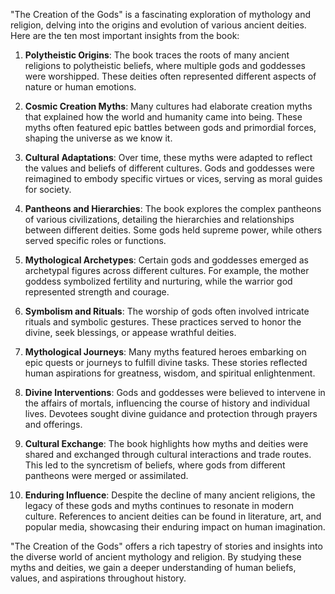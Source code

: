 "The Creation of the Gods" is a fascinating exploration of mythology and religion, delving into the origins and evolution of various ancient deities. Here are the ten most important insights from the book:

1. **Polytheistic Origins**: The book traces the roots of many ancient religions to polytheistic beliefs, where multiple gods and goddesses were worshipped. These deities often represented different aspects of nature or human emotions.

2. **Cosmic Creation Myths**: Many cultures had elaborate creation myths that explained how the world and humanity came into being. These myths often featured epic battles between gods and primordial forces, shaping the universe as we know it.

3. **Cultural Adaptations**: Over time, these myths were adapted to reflect the values and beliefs of different cultures. Gods and goddesses were reimagined to embody specific virtues or vices, serving as moral guides for society.

4. **Pantheons and Hierarchies**: The book explores the complex pantheons of various civilizations, detailing the hierarchies and relationships between different deities. Some gods held supreme power, while others served specific roles or functions.

5. **Mythological Archetypes**: Certain gods and goddesses emerged as archetypal figures across different cultures. For example, the mother goddess symbolized fertility and nurturing, while the warrior god represented strength and courage.

6. **Symbolism and Rituals**: The worship of gods often involved intricate rituals and symbolic gestures. These practices served to honor the divine, seek blessings, or appease wrathful deities.

7. **Mythological Journeys**: Many myths featured heroes embarking on epic quests or journeys to fulfill divine tasks. These stories reflected human aspirations for greatness, wisdom, and spiritual enlightenment.

8. **Divine Interventions**: Gods and goddesses were believed to intervene in the affairs of mortals, influencing the course of history and individual lives. Devotees sought divine guidance and protection through prayers and offerings.

9. **Cultural Exchange**: The book highlights how myths and deities were shared and exchanged through cultural interactions and trade routes. This led to the syncretism of beliefs, where gods from different pantheons were merged or assimilated.

10. **Enduring Influence**: Despite the decline of many ancient religions, the legacy of these gods and myths continues to resonate in modern culture. References to ancient deities can be found in literature, art, and popular media, showcasing their enduring impact on human imagination.

"The Creation of the Gods" offers a rich tapestry of stories and insights into the diverse world of ancient mythology and religion. By studying these myths and deities, we gain a deeper understanding of human beliefs, values, and aspirations throughout history.